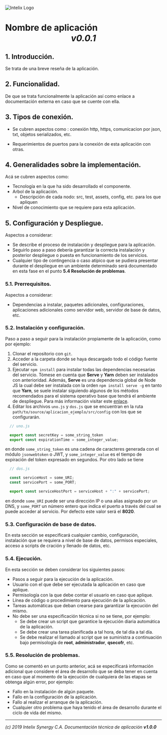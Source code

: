 ![Intelix Logo](http://cs.intelix.biz/logo/pic.png)

# Nombre de aplicación</br><center> *v0.0.1* </center>

## 1. Introducción.

Se trata de una breve reseña de la aplicación.

## 2. Funcionalidad.

De que se trata funcionalmente la aplicación así como enlace a documentación externa en caso que se cuente con ella.

## 3. Tipos de conexión.

- Se cubren aspectos como : conexión http, https, comunicacion por json, txt, objetos serializados, etc.

- Requerimientos de puertos para la conexión de esta aplicación con otras.

## 4. Generalidades sobre la implementación.

Acá se cubren aspectos como:

- Tecnología en la que ha sido desarrollado el componente.
- Arbol de la aplicación.
	- Descripción de cada nodo: src, test, assets, config, etc. para los que apliquen
- Nivel de conocimiento que se requiere para esta aplicación.

## 5. Configuración y Despliegue.

Aspectos a considerar:

- Se describe el proceso de instalación y despliegue para la aplicación.
- Seguirlo paso a paso debería garantizar la correcta instalación y posterior despliegue o puesta en funcionamiento de los servicios. 
- Cualquier tipo de contingencia o caso atípico que se pudiera presentar durante el despliegue en un ambiente determinado será documentado en esta fase en el punto **5.4 Resolución de problemas**.

### 5.1. Prerrequisitos.

Aspectos a considerar:

- Dependencias a instalar, paquetes adicionales, configuraciones, aplicaciones adicionales como servidor web, servidor de base de datos, etc.

### 5.2. Instalación y configuración.

Paso a paso a seguir para la instalación propiamente de la aplicación, como por ejemplo:

1. Clonar el repositorio con `git`.
2. Acceder a la carpeta donde se haya descargado todo el código fuente del servicio.
3. Ejecutar `npm install` para instalar todas las dependencias necesarias del servicio.
Tómese en cuenta que **Serve** y **Yarn** deben ser instalados con anterioridad. Además,
**Serve** es una dependencia global de Node JS la cual debe ser instalada con la orden
`npm install serve -g` en  tanto que **Yarn**, se suele instalar siguiendo algunos de
los métodos recomendados para el sistema operativo base que tendrá el ambiente de
despliegue. Para más información visitar este [enlace](https://google.com/).
4. Editar los archivos `uno.js` y `dos.js` que se encuentran en la
ruta `path/to/source/aplicacion_ejemplo/src/config` con los que se configurarán.

```javascript
  // uno.js

  export const secretKey = some_string_token
  export const expirationTime = some_integer_value;
```

  en donde `some_string_token` es una cadena de caracteres generada con el módulo `jsonwebtoken`
  o JWT, y `some_integer_value` es el tiempo de expiración del token expresado en segundos. Por
  otro lado se tiene

```javascript
  // dos.js

  const serviceHost = some_URI;
  const servicePort = some_PORT;

  export const serviceHostPort = serviceHost + ":" + servicePort;
```

  en donde `some_URI` puede ser una dirección IP o una alias asignado por un DNS, y `some_PORT` un
  número entero que indica el puerto a través del cual se puede acceder al servicio. Por defecto
  este valor será el **8020**.

### 5.3. Configuración de base de datos.

En esta sección se especificará cualquier cambio, configuración, instalación que se requiera a nivel de base de datos, permisos especiales, acceso a scripts de cración y llenado de datos, etc.

### 5.4. Ejecución.

En esta sección se deben considerar los siguientes pasos:

- Pasos a seguir para la ejecución de la aplicación.
- Usuario con el que debe ser ejecutada la aplicación en caso que aplique.
- Permisología con la que debe contar el usuario en caso que aplique.
- Línea de código o procedimiento para ejecución de la aplicación.
- Tareas automáticas que deban crearse para garantizar la ejecución del mismo. 
- No debe ser una especificación técnica si no se tiene, por ejemplo:
	- Se debe crear un script que garantice la ejecución diaria automática de la aplicación.
	- Se debe crear una tarea planificada a tal hora, de tal día a tal día.
	- Se debe realizar el llamado al script que se suministra a continuación bajo permisología de **root**, **administrador**, **qsecofr**, etc.

### 5.5. Resolución de problemas.

Como se comentó en un punto anterior, acá se especificará información adicional que considere el área de desarrollo que se deba tener en cuenta en caso que al momento de la ejecución de cualquiera de las etapas se obtenga algún error, por ejemplo:

- Fallo en la instalación de algún paquete.
- Fallo en la configuración de la aplicación.
- Fallo al realizar el arranque de la aplicación.
- Cualquier otro problema que haya tenido el área de desarrollo durante el ciclo de vida del mismo. 

---
_(c) 2019 Intelix Synergy C.A. Documentación técnica de aplicación **v1.0.0**_